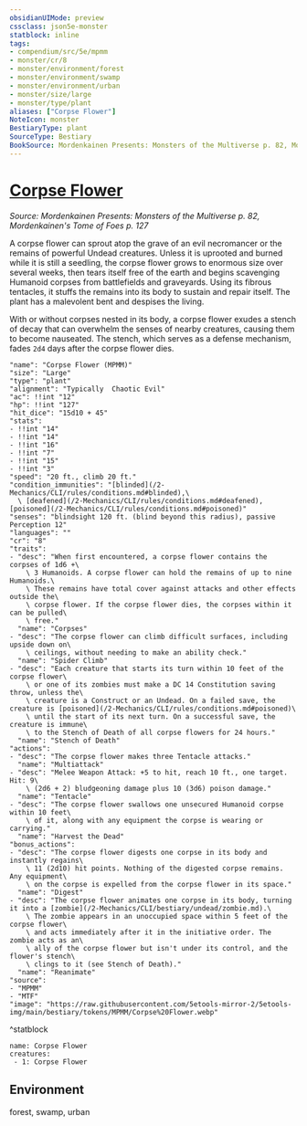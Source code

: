 ```yaml
---
obsidianUIMode: preview
cssclass: json5e-monster
statblock: inline
tags:
- compendium/src/5e/mpmm
- monster/cr/8
- monster/environment/forest
- monster/environment/swamp
- monster/environment/urban
- monster/size/large
- monster/type/plant
aliases: ["Corpse Flower"]
NoteIcon: monster
BestiaryType: plant
SourceType: Bestiary
BookSource: Mordenkainen Presents: Monsters of the Multiverse p. 82, Mordenkainen's Tome of Foes p. 127
---
```

# [Corpse Flower](2-Mechanics\CLI\bestiary\plant/corpse-flower-mpmm.md)
*Source: Mordenkainen Presents: Monsters of the Multiverse p. 82, Mordenkainen's Tome of Foes p. 127*  

A corpse flower can sprout atop the grave of an evil necromancer or the remains of powerful Undead creatures. Unless it is uprooted and burned while it is still a seedling, the corpse flower grows to enormous size over several weeks, then tears itself free of the earth and begins scavenging Humanoid corpses from battlefields and graveyards. Using its fibrous tentacles, it stuffs the remains into its body to sustain and repair itself. The plant has a malevolent bent and despises the living.

With or without corpses nested in its body, a corpse flower exudes a stench of decay that can overwhelm the senses of nearby creatures, causing them to become nauseated. The stench, which serves as a defense mechanism, fades `2d4` days after the corpse flower dies.

```statblock
"name": "Corpse Flower (MPMM)"
"size": "Large"
"type": "plant"
"alignment": "Typically  Chaotic Evil"
"ac": !!int "12"
"hp": !!int "127"
"hit_dice": "15d10 + 45"
"stats":
- !!int "14"
- !!int "14"
- !!int "16"
- !!int "7"
- !!int "15"
- !!int "3"
"speed": "20 ft., climb 20 ft."
"condition_immunities": "[blinded](/2-Mechanics/CLI/rules/conditions.md#blinded),\
  \ [deafened](/2-Mechanics/CLI/rules/conditions.md#deafened), [poisoned](/2-Mechanics/CLI/rules/conditions.md#poisoned)"
"senses": "blindsight 120 ft. (blind beyond this radius), passive Perception 12"
"languages": ""
"cr": "8"
"traits":
- "desc": "When first encountered, a corpse flower contains the corpses of 1d6 +\
    \ 3 Humanoids. A corpse flower can hold the remains of up to nine Humanoids.\
    \ These remains have total cover against attacks and other effects outside the\
    \ corpse flower. If the corpse flower dies, the corpses within it can be pulled\
    \ free."
  "name": "Corpses"
- "desc": "The corpse flower can climb difficult surfaces, including upside down on\
    \ ceilings, without needing to make an ability check."
  "name": "Spider Climb"
- "desc": "Each creature that starts its turn within 10 feet of the corpse flower\
    \ or one of its zombies must make a DC 14 Constitution saving throw, unless the\
    \ creature is a Construct or an Undead. On a failed save, the creature is [poisoned](/2-Mechanics/CLI/rules/conditions.md#poisoned)\
    \ until the start of its next turn. On a successful save, the creature is immune\
    \ to the Stench of Death of all corpse flowers for 24 hours."
  "name": "Stench of Death"
"actions":
- "desc": "The corpse flower makes three Tentacle attacks."
  "name": "Multiattack"
- "desc": "Melee Weapon Attack: +5 to hit, reach 10 ft., one target. Hit: 9\
    \ (2d6 + 2) bludgeoning damage plus 10 (3d6) poison damage."
  "name": "Tentacle"
- "desc": "The corpse flower swallows one unsecured Humanoid corpse within 10 feet\
    \ of it, along with any equipment the corpse is wearing or carrying."
  "name": "Harvest the Dead"
"bonus_actions":
- "desc": "The corpse flower digests one corpse in its body and instantly regains\
    \ 11 (2d10) hit points. Nothing of the digested corpse remains. Any equipment\
    \ on the corpse is expelled from the corpse flower in its space."
  "name": "Digest"
- "desc": "The corpse flower animates one corpse in its body, turning it into a [zombie](/2-Mechanics/CLI/bestiary/undead/zombie.md).\
    \ The zombie appears in an unoccupied space within 5 feet of the corpse flower\
    \ and acts immediately after it in the initiative order. The zombie acts as an\
    \ ally of the corpse flower but isn't under its control, and the flower's stench\
    \ clings to it (see Stench of Death)."
  "name": "Reanimate"
"source":
- "MPMM"
- "MTF"
"image": "https://raw.githubusercontent.com/5etools-mirror-2/5etools-img/main/bestiary/tokens/MPMM/Corpse%20Flower.webp"
```
^statblock

```encounter-table
name: Corpse Flower
creatures:
 - 1: Corpse Flower
```

## Environment

forest, swamp, urban
